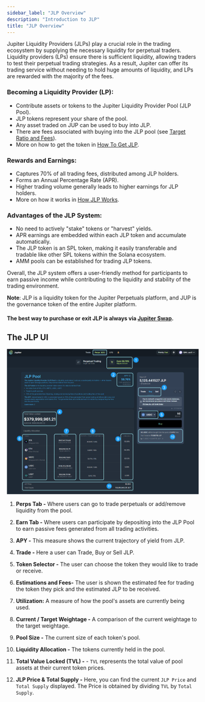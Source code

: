 ```yaml
---
sidebar_label: "JLP Overview"
description: "Introduction to JLP"
title: "JLP Overview"
---
```


Jupiter Liquidity Providers (JLPs) play a crucial role in the trading ecosystem by supplying the necessary liquidity for perpetual traders. Liquidity providers (LPs) ensure there is sufficient liquidity, allowing traders to test their perpetual trading strategies. As a result, Jupiter can offer its trading service without needing to hold huge amounts of liquidity, and LPs are rewarded with the majority of the fees.


### Becoming a Liquidity Provider (LP):

 - Contribute assets or tokens to the Jupiter Liquidity Provider Pool (JLP Pool).
 - JLP tokens represent your share of the pool.
 - Any asset traded on JUP can be used to buy into JLP.
 - There are fees associated with buying into the JLP pool (see [Target Ratio and Fees](../jlp-pool/How-JLP-Works#target-ratio-and-fees)).
 - More on how to get the token in [How To Get JLP](../jlp-pool/How-To-Get-JLP).

### Rewards and Earnings:

 - Captures 70% of all trading fees, distributed among JLP holders.
 - Forms an Annual Percentage Rate (APR).
 - Higher trading volume generally leads to higher earnings for JLP holders.
 - More on how it works in [How JLP Works](../jlp-pool/How-JLP-Works).

### Advantages of the JLP System:

 - No need to actively "stake" tokens or "harvest" yields.
 - APR earnings are embedded within each JLP token and accumulate automatically.
 - The JLP token is an SPL token, making it easily transferable and tradable like other SPL tokens within the Solana ecosystem.
 - AMM pools can be established for trading JLP tokens.


Overall, the JLP system offers a user-friendly method for participants to earn passive income while contributing to the liquidity and stability of the trading environment.

**Note**: JLP is a liquidity token for the Jupiter Perpetuals platform, and JUP is the governance token of the entire Jupiter platform.

#### The best way to purchase or exit JLP is always via [Jupiter Swap](https://jup.ag/swap/USDC-JLP).

## The JLP UI
![jlp](../../img/perps/perps-4.png)


1. **Perps Tab -** Where users can go to trade perpetuals or add/remove liquidity from the pool.

2. **Earn Tab -** Where users can participate by depositing into the JLP Pool to earn passive fees generated from all trading activities.

3. **APY -** This measure shows the current trajectory of yield from JLP.

4. **Trade -** Here a user can Trade, Buy or Sell JLP.

5. **Token Selector -** The user can choose the token they would like to trade or receive.

6. **Estimations and Fees-** The user is shown the estimated fee for trading the token they pick and the estimated JLP to be received.

7. **Utilization:** A measure of how the pool's assets are currently being used.

8. **Current / Target Weightage -** A comparison of the current weightage to the target weightage.

9. **Pool Size -** The current size of each token's pool.

10. **Liquidity Allocation -** The tokens currently held in the pool.

11. **Total Value Locked (TVL) -** - `TVL` represents the total value of pool assets at their current token prices.

12. **JLP Price & Total Supply -** Here, you can find the current `JLP Price` and `Total Supply` displayed. The Price is obtained by dividing `TVL` by `Total Supply`.



